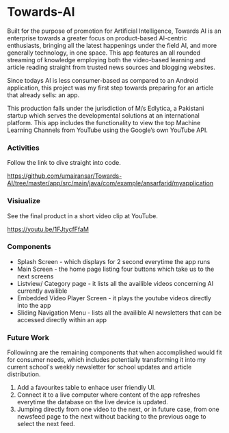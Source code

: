 # Towards-AI
Built for the purpose of promotion for Artificial Intelligence, Towards AI is an enterprise towards a greater focus on product-based AI-centric enthusiasts, bringing all the latest happenings under the field AI, and more generally technology, in one space. This app features an all rounded streaming of knowledge employing both the video-based learning and article reading straight from trusted news sources and blogging websites.

Since todays AI is less consumer-based as compared to an Android application, this project was my first step towards preparing for an article that already sells: an app.

This production falls under the jurisdiction of M/s Edlytica, a Pakistani startup which serves the developmental solutions at an international platform.
This app includes the functionality to view the top Machine Learning Channels from YouTube using the Google’s own YouTube API. 

### Activities
Follow the link to dive straight into code.

https://github.com/umairansar/Towards-AI/tree/master/app/src/main/java/com/example/ansarfarid/myapplication

### Visiualize
See the final product in a short video clip at YouTube.

https://youtu.be/1FJtycfFfaM

### Components
- Splash Screen - which displays for 2 second everytime the app runs
- Main Screen - the home page listing four buttons which take us to the next screens
- Listview/ Category page - it lists all the availible videos concerning AI currently availible
- Embedded Video Player Screen - it plays the youtube videos directly into the app
- Sliding Navigation Menu - lists all the availible AI newsletters that can be accessed directly within an app

### Future Work
Followinng are the remaining components that when accomplished would fit for consumer needs, which includes potentially transforming it into my current school's weekly newsletter for school updates and article distribution.

1. Add a favourites table to enhace user friendly UI.
2. Connect it to a live computer where content of the app refreshes everytime the database on the live device is updated.
3. Jumping directly from one video to the next, or in future case, from one newsfeed page to the next without backing to the previous oage to select the next feed.
